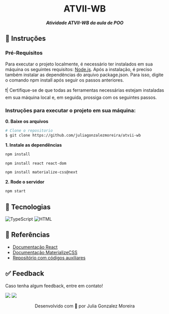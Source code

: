<h1 align="center">
 ATVII-WB
</h1>

<p align="center">
	<b><i>
Atividade ATVII-WB da aula de POO
  </i></b>
</p>

## 📍 Instruções 

### Pré-Requisitos
Para executar o projeto localmente, é necessário ter instalados em sua máquina os seguintes requisitos: [Node.js](https://nodejs.org/en). Após a instalação, é preciso também instalar as dependências do arquivo package.json. Para isso, digite o comando npm install após seguir os passos anteriores.

❗️| Certifique-se de que todas as ferramentas necessárias estejam instaladas em sua máquina local e, em seguida, prossiga com os seguintes passos. <br>

### Instruções para executar o projeto em sua máquina:

**0. Baixe os arquivos**

```bash
# Clone o repositorio
$ git clone https://github.com/juliagonzalezmoreira/atvii-wb
```

**1. Instale as dependências**

```bash
npm install
```
```bash
npm install react react-dom
```
```bash
npm install materialize-css@next
```

**2. Rode o servidor**

```bash
npm start   
````

## 🔧 Tecnologias
![TypeScript](https://img.shields.io/badge/TypeScript-007ACC?style=for-the-badge&logo=typescript&logoColor=white)
![HTML](https://img.shields.io/badge/HTML5-E34F26?style=for-the-badge&logo=html5&logoColor=white)

  
## 🔗 Referências
- [Documentação React](https://react.dev/)
- [Documentação MaterializeCSS](https://materializecss.com/)
- [Repositório com códigos auxiliares](https://github.com/gerson-pn/atvii-wb-typescript)

## ✅ Feedback

Caso tenha algum feedback, entre em contato!

<a href = "mailto:juliagonzalezmoreira@gmail.com"><img src="https://img.shields.io/badge/Gmail-D14836?style=for-the-badge&logo=gmail&logoColor=white"></a> 
<a href="https://www.linkedin.com/in/julia-gonzalez-moreira/" target="_blank"><img src="https://img.shields.io/badge/-LinkedIn-%230077B5?style=for-the-badge&logo=linkedin&logoColor=white" target="_blank"></a>

<p align="center"> Desenvolvido com 💜 por Julia Gonzalez Moreira </p>
